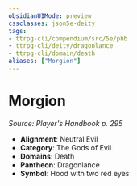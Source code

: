 ```yaml
---
obsidianUIMode: preview
cssclasses: json5e-deity
tags:
- ttrpg-cli/compendium/src/5e/phb
- ttrpg-cli/deity/dragonlance
- ttrpg-cli/domain/death
aliases: ["Morgion"]
---
```

# Morgion
*Source: Player's Handbook p. 295* 

- **Alignment**: Neutral Evil
- **Category**: The Gods of Evil
- **Domains**: Death
- **Pantheon**: Dragonlance
- **Symbol**: Hood with two red eyes